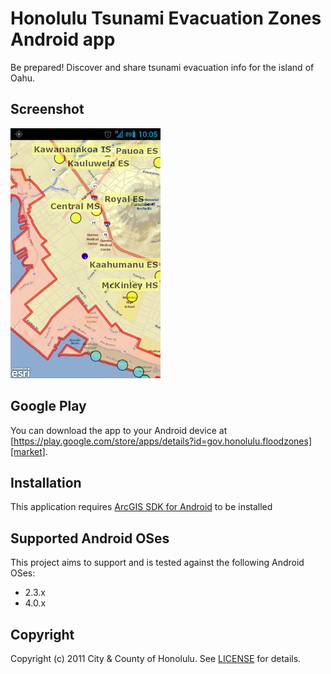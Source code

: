 # Honolulu Tsunami Evacuation Zones Android app
Be prepared! Discover and share tsunami evacuation info for the island of Oahu.

## <a name="screenshot"></a>Screenshot
![HTEZ](https://github.com/Honolulu/HTEZ/raw/master/screenshot.png "HTEZ")

## <a name="market"></a>Google Play
You can download the app to your Android device at
[https://play.google.com/store/apps/details?id=gov.honolulu.floodzones][market].

[market]: https://play.google.com/store/apps/details?id=gov.honolulu.floodzones

## <a name="installation"></a>Installation
This application requires [ArcGIS SDK for Android](http://resources.arcgis.com/content/arcgis-android/sdk) to be installed

## <a name="versions"></a>Supported Android OSes
This project aims to support and is tested against the following Android OSes:

* 2.3.x
* 4.0.x

## <a name="copyright"></a>Copyright
Copyright (c) 2011 City & County of Honolulu. See [LICENSE][] for details.

[license]: https://github.com/Honolulu/HTEZ/blob/master/LICENSE.md